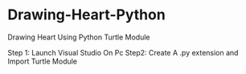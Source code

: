 # Drawing-Heart-Python
Drawing Heart Using Python Turtle Module

Step 1: Launch Visual Studio On Pc
Step2: Create A .py extension and Import Turtle Module
